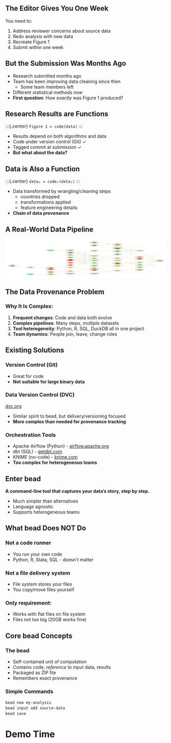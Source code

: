
## The Editor Gives You One Week
You need to:

1. Address reviewer concerns about source data
2. Redo analysis with new data
3. Recreate Figure 1
4. Submit within one week

## But the Submission Was Months Ago

- Research submitted months ago
- Team has been improving data cleaning since then
    - Some team members left
- Different statistical methods now
- **First question**: How _exactly_ was Figure 1 produced?

## Research Results are Functions

:::{.center}
`Figure 1 = code(data)`
:::

- Results depend on both algorithms and data
- Code under version control (Git) ✓
- Tagged commit at submission ✓
- **But what about the data?**

## Data is Also a Function

:::{.center}
`data₁ = code₂(data₂)`
:::

- Data transformed by wrangling/cleaning steps
    - countries dropped
    - transformations applied
    - feature engineering details
- **Chain of data provenance**

## A Real-World Data Pipeline

![](images/Proc_LTS.png)

## The Data Provenance Problem

### Why It Is Complex:
1. **Frequent changes**: Code and data both evolve
2. **Complex pipelines**: Many steps, multiple datasets
3. **Tool heterogeneity**: Python, R, SQL, DuckDB all in one project
4. **Team dynamics**: People join, leave, change roles


## Existing Solutions

### Version Control (Git)
- Great for code
- **Not suitable for large binary data**

### Data Version Control (DVC)
[dvc.org](https://dvc.org)

- Similar spirit to bead, but delivery/versioning focused  
- **More complex than needed for provenance tracking**

### Orchestration Tools
- Apache Airflow (Python) - [airflow.apache.org](https://airflow.apache.org)
- dbt (SQL) - [getdbt.com](https://www.getdbt.com)
- KNIME (no-code) - [knime.com](https://knime.com)
- **Too complex for heterogeneous teams**

## Enter bead

**A command-line tool that captures your data’s story, step by step.**

- Much simpler than alternatives
- Language agnostic
- Supports heterogeneous teams

## What bead Does NOT Do

### Not a code runner
- You run your own code
- Python, R, Stata, SQL - doesn't matter

### Not a file delivery system
- File system stores your files
- You copy/move files yourself

### Only requirement:
- Works with flat files on file system
- Files not too big (20GB works fine)

## Core bead Concepts

### The bead
- Self-contained unit of computation
- Contains code, _reference_ to input data, results
- Packaged as ZIP file
- Remembers exact provenance

### Simple Commands
```bash
bead new my-analysis
bead input add source-data
bead save 
```

# Demo Time

